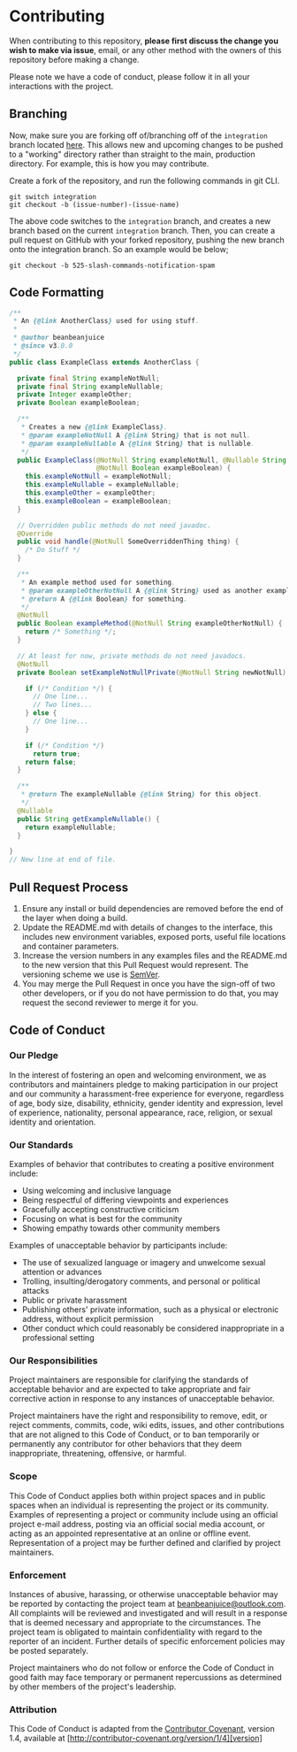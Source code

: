 # Contributing

When contributing to this repository, **please first discuss the change you wish to make via issue**,
email, or any other method with the owners of this repository before making a change. 

Please note we have a code of conduct, please follow it in all your interactions with the project.

## Branching

Now, make sure you are forking off of/branching off of the `integration` branch located [here](https://github.com/beanbeanjuice/cafeBot/tree/integration). This allows new and upcoming changes to be pushed to a "working" directory rather than straight to the main, production directory. For example, this is how you may contribute.

Create a fork of the repository, and run the following commands in git CLI.

```
git switch integration
git checkout -b (issue-number)-(issue-name)
```

The above code switches to the `integration` branch, and creates a new branch based on the current `integration` branch. Then, you can create a pull request on GitHub with your forked repository, pushing the new branch onto the integration branch. So an example would be below;

```
git checkout -b 525-slash-commands-notification-spam
```

## Code Formatting

```JAVA
/**
 * An {@link AnotherClass} used for using stuff.
 * 
 * @author beanbeanjuice
 * @since v3.0.0
 */
public class ExampleClass extends AnotherClass {

  private final String exampleNotNull;
  private final String exampleNullable;
  private Integer exampleOther;
  private Boolean exampleBoolean;

  /**
   * Creates a new {@link ExampleClass}.
   * @param exampleNotNull A {@link String} that is not null.
   * @param exampleNullable A {@link String} that is nullable.
   */
  public ExampleClass(@NotNull String exampleNotNull, @Nullable String exampleNullable, @NotNull Integer exampleOther,
                      @NotNull Boolean exampleBoolean) {
    this.exampleNotNull = exampleNotNull;
    this.exampleNullable = exampleNullable;
    this.exampleOther = exampleOther;
    this.exampleBoolean = exampleBoolean;
  }

  // Overridden public methods do not need javadoc.
  @Override
  public void handle(@NotNull SomeOverriddenThing thing) {
    /* Do Stuff */
  }

  /**
   * An example method used for something.
   * @param exampleOtherNotNull A {@link String} used as another example.
   * @return A {@link Boolean} for something.
   */
  @NotNull
  public Boolean exampleMethod(@NotNull String exampleOtherNotNull) {
    return /* Something */;
  }

  // At least for now, private methods do not need javadocs.
  @NotNull
  private Boolean setExampleNotNullPrivate(@NotNull String newNotNull) {

    if (/* Condition */) {
      // One line...
      // Two lines...
    } else {
      // One line...
    }

    if (/* Condition */)
      return true;
    return false;
  }

  /**
   * @return The exampleNullable {@link String} for this object.
   */
  @Nullable
  public String getExampleNullable() {
    return exampleNullable;
  }

}
// New line at end of file.
```

## Pull Request Process

1. Ensure any install or build dependencies are removed before the end of the layer when doing a 
   build.
2. Update the README.md with details of changes to the interface, this includes new environment 
   variables, exposed ports, useful file locations and container parameters.
3. Increase the version numbers in any examples files and the README.md to the new version that this
   Pull Request would represent. The versioning scheme we use is [SemVer](http://semver.org/).
4. You may merge the Pull Request in once you have the sign-off of two other developers, or if you 
   do not have permission to do that, you may request the second reviewer to merge it for you.

## Code of Conduct

### Our Pledge

In the interest of fostering an open and welcoming environment, we as
contributors and maintainers pledge to making participation in our project and
our community a harassment-free experience for everyone, regardless of age, body
size, disability, ethnicity, gender identity and expression, level of experience,
nationality, personal appearance, race, religion, or sexual identity and
orientation.

### Our Standards

Examples of behavior that contributes to creating a positive environment
include:

* Using welcoming and inclusive language
* Being respectful of differing viewpoints and experiences
* Gracefully accepting constructive criticism
* Focusing on what is best for the community
* Showing empathy towards other community members

Examples of unacceptable behavior by participants include:

* The use of sexualized language or imagery and unwelcome sexual attention or
advances
* Trolling, insulting/derogatory comments, and personal or political attacks
* Public or private harassment
* Publishing others' private information, such as a physical or electronic
  address, without explicit permission
* Other conduct which could reasonably be considered inappropriate in a
  professional setting

### Our Responsibilities

Project maintainers are responsible for clarifying the standards of acceptable
behavior and are expected to take appropriate and fair corrective action in
response to any instances of unacceptable behavior.

Project maintainers have the right and responsibility to remove, edit, or
reject comments, commits, code, wiki edits, issues, and other contributions
that are not aligned to this Code of Conduct, or to ban temporarily or
permanently any contributor for other behaviors that they deem inappropriate,
threatening, offensive, or harmful.

### Scope

This Code of Conduct applies both within project spaces and in public spaces
when an individual is representing the project or its community. Examples of
representing a project or community include using an official project e-mail
address, posting via an official social media account, or acting as an appointed
representative at an online or offline event. Representation of a project may be
further defined and clarified by project maintainers.

### Enforcement

Instances of abusive, harassing, or otherwise unacceptable behavior may be
reported by contacting the project team at [beanbeanjuice@outlook.com](beanbeanjuice@outlook.com). All
complaints will be reviewed and investigated and will result in a response that
is deemed necessary and appropriate to the circumstances. The project team is
obligated to maintain confidentiality with regard to the reporter of an incident.
Further details of specific enforcement policies may be posted separately.

Project maintainers who do not follow or enforce the Code of Conduct in good
faith may face temporary or permanent repercussions as determined by other
members of the project's leadership.

### Attribution

This Code of Conduct is adapted from the [Contributor Covenant][homepage], version 1.4,
available at [http://contributor-covenant.org/version/1/4][version]

[homepage]: http://contributor-covenant.org
[version]: http://contributor-covenant.org/version/1/4/
